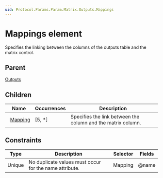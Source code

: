 ```yaml
---
uid: Protocol.Params.Param.Matrix.Outputs.Mappings
---
```


# Mappings element

Specifies the linking between the columns of the outputs table and the matrix control.

## Parent

[Outputs](xref:Protocol.Params.Param.Matrix.Outputs)

## Children

|Name|Occurrences|Description|
|--- |--- |--- |
|&nbsp;&nbsp;[Mapping](xref:Protocol.Params.Param.Matrix.Outputs.Mappings.Mapping)|[5, *]|Specifies the link between the column and the matrix column.|

## Constraints

|Type|Description|Selector|Fields
|--- |--- |--- |--- |
|Unique |No duplicate values must occur for the name attribute. |Mapping |@name |
